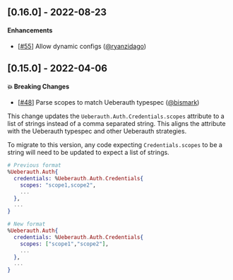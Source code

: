 ## [0.16.0] - 2022-08-23
#### Enhancements

  * [[#55](https://github.com/swelham/ueberauth_microsoft/pull/55)] Allow dynamic configs ([@ryanzidago](https://github.com/ryanzidago))

## [0.15.0] - 2022-04-06
#### :boom: Breaking Changes

  * [[#48](https://github.com/swelham/ueberauth_microsoft/pull/48)] Parse scopes to match Ueberauth typespec ([@bismark](https://github.com/bismark))

This change updates the `Ueberauth.Auth.Credentials.scopes` attribute to a list of strings instead of a comma separated string. This aligns the attribute with the Ueberauth typespec and other Ueberauth strategies.

To migrate to this version, any code expecting `Credentials.scopes` to be a string will need to be updated to expect a list of strings.

```elixir
# Previous format
%Ueberauth.Auth{
  credentials: %Ueberauth.Auth.Credentials{
    scopes: "scope1,scope2",
    ...
  },
  ...
}

# New format
%Ueberauth.Auth{
  credentials: %Ueberauth.Auth.Credentials{
    scopes: ["scope1","scope2"],
    ...
  },
  ...
}
```